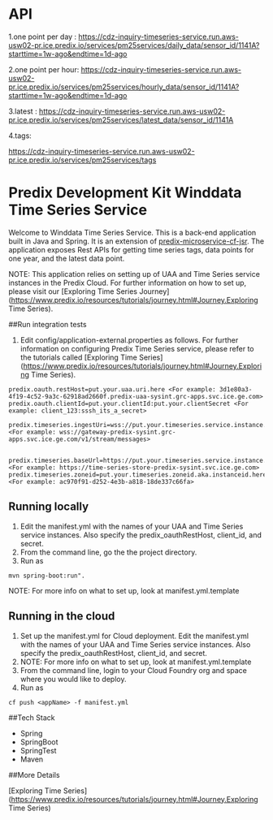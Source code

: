 API
==================================================
1.one point per day :
 https://cdz-inquiry-timeseries-service.run.aws-usw02-pr.ice.predix.io/services/pm25services/daily_data/sensor_id/1141A?starttime=1w-ago&endtime=1d-ago

2.one point per hour:
 https://cdz-inquiry-timeseries-service.run.aws-usw02-pr.ice.predix.io/services/pm25services/hourly_data/sensor_id/1141A?starttime=1w-ago&endtime=1d-ago

3.latest :
 https://cdz-inquiry-timeseries-service.run.aws-usw02-pr.ice.predix.io/services/pm25services/latest_data/sensor_id/1141A

4.tags:

https://cdz-inquiry-timeseries-service.run.aws-usw02-pr.ice.predix.io/services/pm25services/tags

Predix Development Kit Winddata Time Series Service
==================================================

Welcome to Winddata Time Series Service. This is a back-end application built in Java and Spring. It is an extension of [predix-microservice-cf-jsr](https://github.com/PredixDev/predix-microservice-cf-jsr). The application exposes Rest APIs for getting time series tags, data points for one year, and the latest data point.

NOTE: This application relies on setting up of UAA and Time Series service instances in the Predix Cloud. For further information on how to set up, please visit our [Exploring Time Series Journey](https://www.predix.io/resources/tutorials/journey.html#Journey.Exploring Time Series).

##Run integration tests

1. Edit config/application-external.properties as follows. For further information on configuring Predix Time Series service, please refer to the tutorials called [Exploring Time Series](https://www.predix.io/resources/tutorials/journey.html#Journey.Exploring Time Series).

```
predix.oauth.restHost=put.your.uaa.uri.here <For example: 3d1e80a3-4f19-4c52-9a3c-62918ad2660f.predix-uaa-sysint.grc-apps.svc.ice.ge.com>
predix.oauth.clientId=put.your.clientId:put.your.clientSecret <For example: client_123:sssh_its_a_secret>

predix.timeseries.ingestUri=wss://put.your.timeseries.service.instance.here/v1/stream/messages <For example: wss://gateway-predix-sysint.grc-apps.svc.ice.ge.com/v1/stream/messages>


predix.timeseries.baseUrl=https://put.your.timeseries.service.instance.here <For example: https://time-series-store-predix-sysint.svc.ice.ge.com>
predix.timeseries.zoneid=put.your.timeseries.zoneid.aka.instanceid.here  <For example: ac970f91-d252-4e3b-a818-18de337c66fa>
```

## Running locally
1. Edit the manifest.yml with the names of your UAA and Time Series service instances. Also specify the predix_oauthRestHost,    client_id, and secret.
2. From the command line, go the the project directory.
3. Run as

```
mvn spring-boot:run".
```
NOTE: For more info on what to set up, look at manifest.yml.template

## Running in the cloud
1. Set up the manifest.yml for Cloud deployment. Edit the manifest.yml with the names of your UAA and Time Series service instances. Also specify the predix_oauthRestHost, client_id, and secret.
2. NOTE: For more info on what to set up, look at manifest.yml.template
3. From the command line, login to your Cloud Foundry org and space where you would like to deploy.
4. Run as
```
cf push <appName> -f manifest.yml
```

##Tech Stack

 - Spring
 - SpringBoot
 - SpringTest
 - Maven

##More Details

[Exploring Time Series](https://www.predix.io/resources/tutorials/journey.html#Journey.Exploring Time Series)
